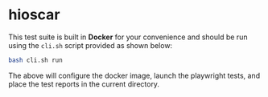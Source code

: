 # hioscar

This test suite is built in **Docker** for your convenience and should be run using the `cli.sh` script provided as shown below:

```sh
bash cli.sh run
```

The above will configure the docker image, launch the playwright tests, and place the test reports in the current directory.
